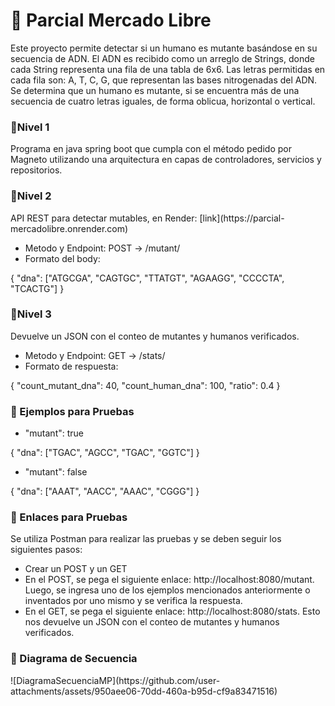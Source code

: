 <h1>📌 Parcial Mercado Libre</h1>
Este proyecto permite detectar si un humano es mutante basándose en su secuencia de ADN. El ADN es recibido como un arreglo de Strings, donde cada String representa una fila de una tabla de 6x6. Las letras permitidas en cada fila son: A, T, C, G, que representan las bases nitrogenadas del ADN. Se determina que un humano es mutante, si se encuentra más de una secuencia de cuatro letras iguales, de forma oblicua, horizontal o vertical. 

<h3>📌Nivel 1</h3>
Programa  en java spring boot que cumpla con el método pedido por Magneto utilizando una arquitectura en capas de controladores, servicios y repositorios. 

<h3>📌Nivel 2</h3>
API REST para detectar mutables, en Render: [link](https://parcial-mercadolibre.onrender.com)
<ul> 
  <li>Metodo y Endpoint: POST → /mutant/</li>
  <li>Formato del body:</li>
</ul>
{ "dna": ["ATGCGA", "CAGTGC", "TTATGT", "AGAAGG", "CCCCTA", "TCACTG"] }

<h3>📌Nivel 3</h3>
Devuelve un JSON con el conteo de mutantes y humanos verificados.
<ul> 
  <li>Metodo y Endpoint: GET → /stats/</li>
  <li>Formato de respuesta:</li>
</ul>
{
  "count_mutant_dna": 40,
  "count_human_dna": 100,
  "ratio": 0.4
}

<h3>📌 Ejemplos para Pruebas</h3>
<ul> 
  <li>"mutant": true</li>
</ul>
{ "dna": ["TGAC", "AGCC", "TGAC", "GGTC"] }
<ul> 
  <li>"mutant": false</li>
</ul>
{ "dna": ["AAAT", "AACC", "AAAC", "CGGG"] }

<h3>📌 Enlaces para Pruebas</h3>
Se utiliza Postman para realizar las pruebas y se deben seguir los siguientes pasos:
<ul>
  <li>Crear un POST y un GET</li>
  <li>En el POST, se pega el siguiente enlace: http://localhost:8080/mutant. Luego, se ingresa uno de los ejemplos mencionados anteriormente o inventados por uno mismo y se verifica la respuesta.</li>
  <li>En el GET, se pega el siguiente enlace: http://localhost:8080/stats. Esto nos devuelve un JSON con el conteo de mutantes y humanos verificados.</li>
</ul>

<h3>📌 Diagrama de Secuencia</h3>
![DiagramaSecuenciaMP](https://github.com/user-attachments/assets/950aee06-70dd-460a-b95d-cf9a83471516)

